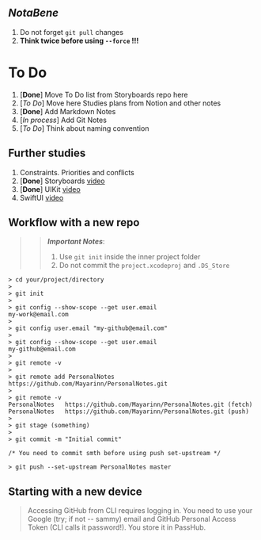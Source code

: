 ## *NotaBene*

1. Do not forget `git pull` changes
1. **Think twice before using `--force` !!!**

# To Do

1. [**Done**] Move To Do list from Storyboards repo here
2. [*To Do*] Move here Studies plans from Notion and other notes
3. [**Done**] Add Markdown Notes
4. [*In process*] Add Git Notes
5. [*To Do*] Think about naming convention

## Further studies

1. Constraints. Priorities and conflicts
2. [**Done**] Storyboards [video](https://www.youtube.com/watch?v=EYx3Hxs88zE&ab_channel=%D0%92%D0%BE%D0%B9%D1%82%D0%B8%D0%B2IT)
3. [**Done**] UIKit [video](https://www.youtube.com/watch?v=oGubB_dYoVA&ab_channel=%D0%92%D0%BE%D0%B9%D1%82%D0%B8%D0%B2IT)
4. SwiftUI [video](https://www.youtube.com/watch?v=iQk4DV1ki3k&ab_channel=%D0%92%D0%BE%D0%B9%D1%82%D0%B8%D0%B2IT)


## Workflow with a new repo

>> **_Important Notes_**:
>> 1. Use `git init` inside the inner project folder
>> 2. Do not commit the `project.xcodeproj` and `.DS_Store`

```
> cd your/project/directory
>
> git init
>
> git config --show-scope --get user.email
my-work@email.com
>
> git config user.email "my-github@email.com"
>
> git config --show-scope --get user.email
my-github@email.com
>
> git remote -v
>
> git remote add PersonalNotes https://github.com/Mayarinn/PersonalNotes.git
>
> git remote -v
PersonalNotes	https://github.com/Mayarinn/PersonalNotes.git (fetch)
PersonalNotes	https://github.com/Mayarinn/PersonalNotes.git (push)
>
> git stage (something)
>
> git commit -m "Initial commit"

/* You need to commit smth before using push set-upstream */

> git push --set-upstream PersonalNotes master
```

## Starting with a new device

> Accessing GitHub from CLI requires logging in. You need to use your Google (try; if not -- sammy) email and GitHub Personal Access Token (CLI calls it password!). You store it in PassHub.

